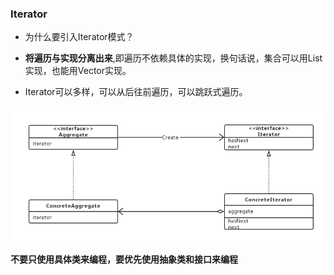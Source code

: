 ### Iterator

* 为什么要引入Iterator模式？

* **将遍历与实现分离出来**,即遍历不依赖具体的实现，换句话说，集合可以用List实现，也能用Vector实现。
* Iterator可以多样，可以从后往前遍历，可以跳跃式遍历。

![类图](Iterator.png)

**不要只使用具体类来编程，要优先使用抽象类和接口来编程**